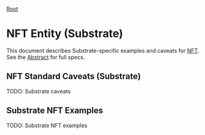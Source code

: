 [Root](../)

# NFT Entity (Substrate)

This document describes Substrate-specific examples and caveats for [NFT](../../abstract/entities/nft.md).  See the [Abstract](../../abstract/entities/nft.md) for full specs.

## NFT Standard Caveats (Substrate)
TODO: Substrate caveats

## Substrate NFT Examples

TODO: Substrate NFT examples